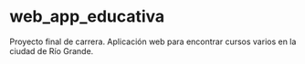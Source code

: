 # web_app_educativa
Proyecto final de carrera. Aplicación web para encontrar cursos varios en la ciudad de Río Grande.
